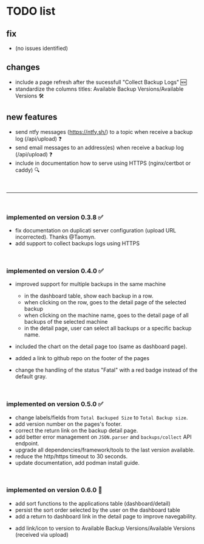 # TODO list 

## fix

   - (no issues identified)


## changes

   - include a page refresh after the sucessfull "Collect Backup Logs" 🆕
   - standardize the columns titles: Available Backup Versions/Available Versions 🛠️



## new features

   - send ntfy messages (https://ntfy.sh/) to a topic when receive a backup log (/api/upload) ❓
   - send email messages to an address(es) when receive a backup log (/api/upload) ❓
   - include in documentation how to serve using HTTPS (nginx/certbot or caddy) 🔍


<br>

---

<br>

### implemented on version 0.3.8 ✅

   - fix documentation on duplicati server configuration (upload URL incorrected). Thanks @Taomyn. 
   - add support to collect backups logs using HTTPS 

<br>

### implemented on version 0.4.0 ✅

   * improved support for multiple backups in the same machine
      -  in the dashboard table, show each backup in a row. 
      -  when clicking on the row, goes to the detail page of the selected backup
      -  when clicking on the machine name, goes to the detail page of all backups of the selected machine
      -  in the detail page, user can select all backups or a specific backup name.
      
   * included the chart on the detail page too (same as dashboard page).
   * added a link to github repo on the footer of the pages
   * change the handling of the status "Fatal"  with a red badge instead of the default gray.

<br>


### implemented on version 0.5.0 ✅

   * change labels/fields from  `Total Backuped Size` to `Total Backup size`.
   * add version number on the pages's footer.
   * correct the return link on the backup detail page.
   * add better error management on `JSON.parser` and `backups/collect` API endpoint.
   * upgrade all dependencies/framework/tools to the last version available.
   * reduce the http/https timeout to 30 seconds.
   * update documentation, add podman install guide.

<br>

### implemented on version 0.6.0 🚧

   * add sort functions to the applications table (dashboard/detail)
   * persist the sort order selected by the user on the dashboard table
   * add a return to dashboard link in the detail page to improve navegability.
   - add link/icon to version to Available Backup Versions/Available Versions (received via upload)
   


<br>




